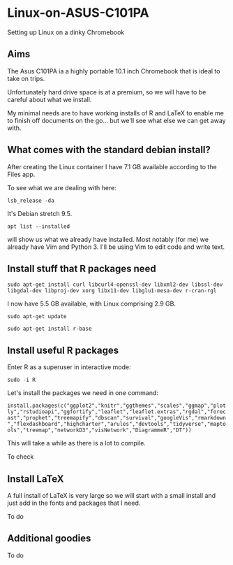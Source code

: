 # Linux-on-ASUS-C101PA
Setting up Linux on a dinky Chromebook

## Aims

The Asus C101PA ia a highly portable 10.1 inch Chromebook that is ideal to take on trips.

Unfortunately hard drive space is at a premium, so we will have to be careful about what we install.

My minimal needs are to have working installs of R and LaTeX to enable me to finish off documents on the go... but we'll see what else we can get away with.

## What comes with the standard debian install?

After creating the Linux container I have 7.1 GB available according to the Files app.

To see what we are dealing with here:

```lsb_release -da```

It's Debian stretch 9.5.

```apt list --installed```

will show us what we already have installed.  Most notably (for me) we already have Vim and Python 3.  I'll be using Vim to edit code and write text.

## Install stuff that R packages need

```sudo apt-get install curl libcurl4-openssl-dev libxml2-dev libssl-dev libgdal-dev libproj-dev xorg libx11-dev libglu1-mesa-dev r-cran-rgl```

I now have 5.5 GB available, with Linux comprising 2.9 GB.

```sudo apt-get update```

```sudo apt-get install r-base```


## Install useful R packages

Enter R as a superuser in interactive mode:

```sudo -i R```

Let's install the packages we need in one command:

```install.packages(c("ggplot2","knitr","ggthemes","scales","ggmap","plotly","rstudioapi","ggfortify","leaflet","leaflet.extras","rgdal","forecast","prophet","treemapify","dbscan","survival","googleVis","rmarkdown","flexdashboard","highcharter","arules","devtools","tidyverse","maptools","treemap","networkD3","visNetwork","DiagrammeR","DT"))```

This will take a while as there is a lot to compile.

To check

## Install LaTeX

A full install of LaTeX is very large so we will start with a small install and just add in the fonts and packages that I need.

To do
## Additional goodies

To do
